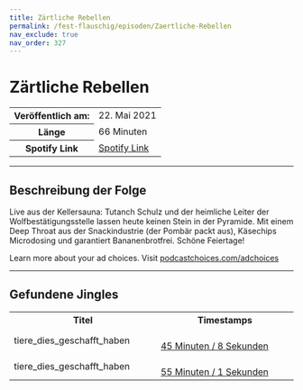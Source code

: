 ```yaml
---
title: Zärtliche Rebellen
permalink: /fest-flauschig/episoden/Zaertliche-Rebellen
nav_exclude: true
nav_order: 327
---
```


# Zärtliche Rebellen
<table class="resp-table dcf-table dcf-table-responsive dcf-table-bordered dcf-table-striped dcf-w-100%">
                    <tbody>
                        <tr>
                            <th scope="row">Veröffentlich am:</th>
                            <td data-label="Veröffentlich am:">22. Mai 2021</td>
                        </tr>
                        <tr>
                            <th scope="row">Länge </th>
                            <td data-label="Länge ">66 Minuten</td>
                        </tr><tr>
                                <th scope="row">Spotify Link</th>
                                <td data-label="Spotify Link"><a href="https://open.spotify.com/episode/3TrZPFh2aI4tEngMcW2rAt">Spotify Link</a></td>
                            </tr></tbody>
                </table>

***

## Beschreibung der Folge

<div>
<p>Live aus der Kellersauna: Tutanch Schulz und der heimliche Leiter der Wolfbestätigungsstelle lassen heute keinen Stein in der Pyramide. Mit einem Deep Throat aus der Snackindustrie (der Pombär packt aus), Käsechips Microdosing und garantiert Bananenbrotfrei. Schöne Feiertage!</p><p> </p><p>Learn more about your ad choices. Visit <a href="https://podcastchoices.com/adchoices">podcastchoices.com/adchoices</a></p>  
</div>

***

## Gefundene Jingles

<table style="display: table;">
                                    <tr>
                                        <th class="tableColumnTitle">Titel</th>
                                        <th class="tableColumnTimestamps">Timestamps</th>
                                    </tr>
                                    <tr>
                                <td markdown="span"  class="tableColumnTitle">tiere_dies_geschafft_haben</td>
                                <td markdown="span" class="tableColumnTimestamps">
                                <br>
                                <a href="https://open.spotify.com/episode/3TrZPFh2aI4tEngMcW2rAt?t=2708">
                                45 Minuten / 8 Sekunden</a>
                                </td></tr><tr>
                                <td markdown="span"  class="tableColumnTitle">tiere_dies_geschafft_haben</td>
                                <td markdown="span" class="tableColumnTimestamps">
                                <br>
                                <a href="https://open.spotify.com/episode/3TrZPFh2aI4tEngMcW2rAt?t=3301">
                                55 Minuten / 1 Sekunden</a>
                                </td></tr></table>